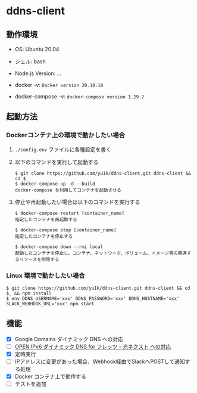 # ddns-client

## 動作環境

- OS: Ubuntu 20.04
- シェル: bash
- Node.js Version: ...

- docker -v: `Docker version 20.10.18`
- docker-compose -v: `docker-compose version 1.29.2`

## 起動方法

### Dockerコンテナ上の環境で動かしたい場合

1. `./config.env` ファイルに各種設定を書く

2. 以下のコマンドを実行して起動する

    ```
    $ git clone https://github.com/yu1k/ddns-client.git ddns-client && cd $_
    $ docker-compose up -d --build
    docker-compose を利用してコンテナを起動させる
    ```

3. 停止や再起動したい場合は以下のコマンドを実行する

    ```
    $ docker-compose restart [container_name]
    指定したコンテナを再起動する

    $ docker-compose stop [container_name]
    指定したコンテナを停止する

    $ docker-compose down --rmi local
    起動したコンテナを停止し、コンテナ、ネットワーク、ボリューム、イメージ等の関連するリソースを削除する
    ```

### Linux 環境で動かしたい場合

```
$ git clone https://github.com/yu1k/ddns-client.git ddns-client && cd $_ && npm install
$ env DDNS_USERNAME='xxx' DDNS_PASSWORD='xxx' DDNS_HOSTNAME='xxx' SLACK_WEBHOOK_URL='xxx' npm start
```

## 機能

- [x] Google Domains ダイナミック DNS への対応
- [ ] [OPEN IPv6 ダイナミック DNS for フレッツ・光ネクスト への対応](https://i.open.ad.jp/)
- [x] 定時実行
- [ ] IPアドレスに変更があった場合、Webhook経由でSlackへPOSTして通知する処理
- [x] Docker コンテナ上で動作する
- [ ] テストを追加
